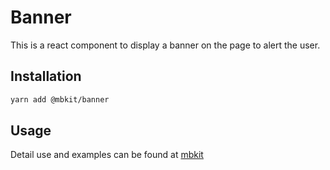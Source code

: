 # Banner

This is a react component to display a banner on the page to alert the user. 

## Installation

```sh
yarn add @mbkit/banner
```

## Usage

Detail use and examples can be found at [mbkit](https://mbkit.netlify.com/components/banner)